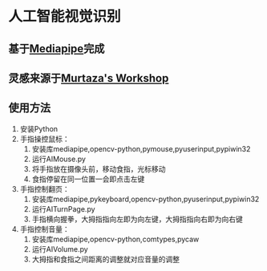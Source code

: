# 人工智能视觉识别
## 基于<a href="https://mediapipe.dev">Mediapipe</a>完成
## 灵感来源于<a href="https://www.youtube.com/c/MurtazasWorkshopRoboticsandAI">Murtaza's Workshop</a>
## 使用方法
1. 安装Python
2. 手指操控鼠标：
    1. 安装库mediapipe,opencv-python,pymouse,pyuserinput,pypiwin32
    2. 运行AIMouse.py
    3. 将手指放在摄像头前，移动食指，光标移动
    4. 食指停留在同一位置一会即点击左键
3. 手指控制翻页：
    1. 安装库mediapipe,pykeyboard,opencv-python,pyuserinput,pypiwin32
    2. 运行AITurnPage.py
    3. 手指横向握拳，大拇指指向左即为向左键，大拇指指向右即为向右键
4. 手指控制音量：
    1. 安装库mediapipe,opencv-python,comtypes,pycaw
    2. 运行AIVolume.py
    3. 大拇指和食指之间距离的调整就对应音量的调整